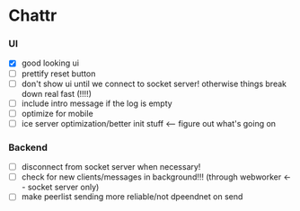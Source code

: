 Chattr
==============

### UI
- [x] good looking ui
- [ ] prettify reset button
- [ ] don't show ui until we connect to socket server! otherwise things break down real fast (!!!!)
- [ ] include intro message if the log is empty
- [ ] optimize for mobile
- [ ] ice server optimization/better init stuff <-- figure out what's going on

### Backend
- [ ] disconnect from socket server when necessary!
- [ ] check for new clients/messages in background!!! (through webworker <-- socket server only)
- [ ] make peerlist sending more reliable/not dpeendnet on send
